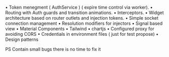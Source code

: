 • Token menegment ( AuthService ) ( expire time control via worker).
• Routing with Auth guards and transition animations.
• Interceptors.
• Widget architecture based on router outlets and injection tokens.
• Simple socket connection management
• Resolution modifiers for injectors
• Signal based view
• Material Components
• Tailwind
• chartjs
• Configured proxy for avoiding CORS
• Credentials in environment files ( just for test propose)
• Design patterns

PS Contain small bugs there is no time to fix it
